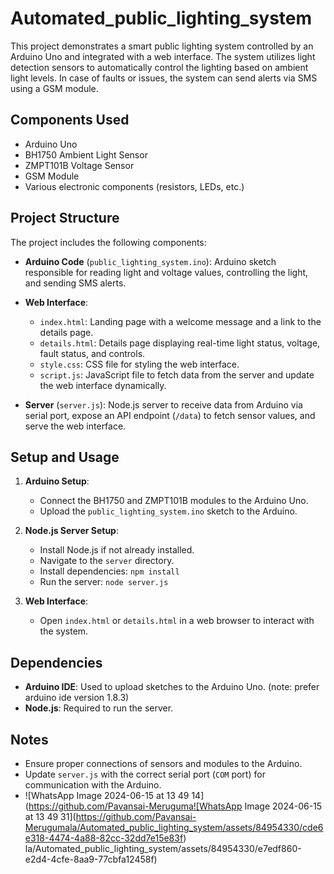 # Automated_public_lighting_system


This project demonstrates a smart public lighting system controlled by an Arduino Uno and integrated with a web interface. The system utilizes light detection sensors to automatically control the lighting based on ambient light levels. In case of faults or issues, the system can send alerts via SMS using a GSM module.

## Components Used

- Arduino Uno
- BH1750 Ambient Light Sensor
- ZMPT101B Voltage Sensor
- GSM Module
- Various electronic components (resistors, LEDs, etc.)

## Project Structure

The project includes the following components:

- **Arduino Code** (`public_lighting_system.ino`): Arduino sketch responsible for reading light and voltage values, controlling the light, and sending SMS alerts.

- **Web Interface**:
  - `index.html`: Landing page with a welcome message and a link to the details page.
  - `details.html`: Details page displaying real-time light status, voltage, fault status, and controls.
  - `style.css`: CSS file for styling the web interface.
  - `script.js`: JavaScript file to fetch data from the server and update the web interface dynamically.

- **Server** (`server.js`): Node.js server to receive data from Arduino via serial port, expose an API endpoint (`/data`) to fetch sensor values, and serve the web interface.

## Setup and Usage

1. **Arduino Setup**:
   - Connect the BH1750 and ZMPT101B modules to the Arduino Uno.
   - Upload the `public_lighting_system.ino` sketch to the Arduino.

2. **Node.js Server Setup**:
   - Install Node.js if not already installed.
   - Navigate to the `server` directory.
   - Install dependencies: `npm install`
   - Run the server: `node server.js`

3. **Web Interface**:
   - Open `index.html` or `details.html` in a web browser to interact with the system.

## Dependencies

- **Arduino IDE**: Used to upload sketches to the Arduino Uno. (note: prefer arduino ide version 1.8.3)
- **Node.js**: Required to run the server.


## Notes

- Ensure proper connections of sensors and modules to the Arduino.
- Update `server.js` with the correct serial port (`COM` port) for communication with the Arduino.
- ![WhatsApp Image 2024-06-15 at 13 49 14](https://github.com/Pavansai-Meruguma![WhatsApp Image 2024-06-15 at 13 49 31](https://github.com/Pavansai-Merugumala/Automated_public_lighting_system/assets/84954330/cde6e318-4474-4a88-82cc-32dd7e15e83f)
la/Automated_public_lighting_system/assets/84954330/e7edf860-e2d4-4cfe-8aa9-77cbfa12458f)
